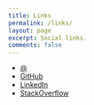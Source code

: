 ```yaml
---
title: Links
permalink: /links/
layout: page
excerpt: Social links.
comments: false
---
```


- <a href="mailto:me@najx.dev" target="_blank" rel="noopener">@</a>
- <a href="https://github.com/najx/" target="_blank" rel="noopener">GitHub</a>
- <a href="https://www.linkedin.com/in/abdx/" target="_blank" rel="noopener">LinkedIn</a>
- <a href="https://stackoverflow.com/users/19588110/najx" target="_blank" rel="noopener">StackOverflow</a>

